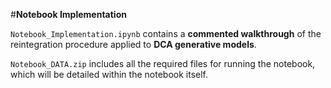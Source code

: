 #**Notebook Implementation**

`Notebook_Implementation.ipynb` contains a **commented walkthrough** of the reintegration procedure applied to **DCA generative models**.  

`Notebook_DATA.zip` includes all the required files for running the notebook, which will be detailed within the notebook itself.
